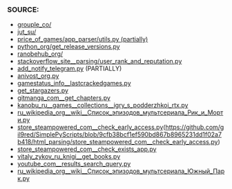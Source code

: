 ### SOURCE:
 * [grouple_co/](https://github.com/gil9red/SimplePyScripts/tree/15cf780f5f481c9a61b49671208d376f28fb234f/html_parsing/grouple_co)
 * [jut_su/](https://github.com/gil9red/SimplePyScripts/tree/0cfa47d91c95354ab3683eed24da8b4a093c2db7/html_parsing/jut_su)
 * [price_of_games/app_parser/utils.py (partially)](https://github.com/gil9red/price_of_games/blob/0ba20b658f47be3eba02bab1907aa6fc83ad6d4e/app_parser/utils.py)
 * [python_org/get_release_versions.py](https://github.com/gil9red/SimplePyScripts/blob/1d896ec6145d12f973423038a32a39cb8ee96c51/html_parsing/python_org/get_release_versions.py)
 * [ranobehub_org/](https://github.com/gil9red/SimplePyScripts/tree/c211581b8679199abfbfe8c59f5b301d0f4d19b7/html_parsing/ranobehub_org)
 * [stackoverflow_site__parsing/user_rank_and_reputation.py](https://github.com/gil9red/SimplePyScripts/blob/1d7f58c816db60f6005b9e63b981eeabd1924fc6/stackoverflow_site__parsing/user_rank_and_reputation.py)
 * [add_notify_telegram.py](https://github.com/gil9red/telegram_notifications_bot/blob/5473d04dda61b0a066eb04c75e22a5e3e34c0f17/add_notify_use_web.py#L18) (PARTIALLY)
 * [anivost_org.py](https://github.com/gil9red/SimplePyScripts/blob/d5437b669d700082673f1bef51aa6d1a5ed0ef0c/html_parsing/anivost_org.py)
 * [gamestatus_info__lastcrackedgames.py](https://github.com/gil9red/SimplePyScripts/blob/e1ee7ee97a8f9855c8ed3c529605afbba41b3ae3/html_parsing/gamestatus_info__lastcrackedgames.py)
 * [get_stargazers.py](https://github.com/gil9red/SimplePyScripts/blob/3e10361a88f18828f6f88fc9ab6183d01d8e0564/github_api__examples/get_stargazers.py)
 * [gitmanga_com__get_chapters.py](https://github.com/gil9red/SimplePyScripts/blob/ea22545ffa4164497e7763136836ddb9e2578b9d/html_parsing/gitmanga_com__get_chapters.py)
 * [kanobu_ru__games__collections__igry_s_podderzhkoi_rtx.py](https://github.com/gil9red/SimplePyScripts/blob/9433358f9e7eacb13519e4e2fee428c652b022a7/html_parsing/kanobu_ru__games__collections__igry_s_podderzhkoi_rtx.py)
 * [ru_wikipedia_org__wiki__Список_эпизодов_мультсериала_Рик_и_Морти.py](https://github.com/gil9red/SimplePyScripts/blob/471094a519f61416e6f0d16beb13be848617ff9b/html_parsing/wikipedia/ru_wikipedia_org__wiki__%D0%A1%D0%BF%D0%B8%D1%81%D0%BE%D0%BA_%D1%8D%D0%BF%D0%B8%D0%B7%D0%BE%D0%B4%D0%BE%D0%B2_%D0%BC%D1%83%D0%BB%D1%8C%D1%82%D1%81%D0%B5%D1%80%D0%B8%D0%B0%D0%BB%D0%B0_%D0%A0%D0%B8%D0%BA_%D0%B8_%D0%9C%D0%BE%D1%80%D1%82%D0%B8.py)
 * [store_steampowered_com__check_early_access.py](store_steampowered_com__check_early_access.py)(https://github.com/gil9red/SimplePyScripts/blob/9cfb38bcf1ef590bd867b8965231dd1f02a7b418/html_parsing/store_steampowered_com__check_early_access.py)
 * [store_steampowered_com__check_exists_app.py](https://github.com/gil9red/SimplePyScripts/blob/786b384d29481d61989b3b4489dce73c16b12fb6/html_parsing/store_steampowered_com__check_exists_app.py)
 * [vitaly_zykov_ru_knigi__get_books.py](https://github.com/gil9red/SimplePyScripts/blob/ae5543922db83b10670096ac2e765608ab792880/html_parsing/vitaly_zykov_ru_knigi__get_books.py)
 * [youtube_com__results_search_query.py](https://github.com/gil9red/SimplePyScripts/blob/086bca3ea20744060da9bb2ea913d3905f75a52d/html_parsing/youtube_com__results_search_query.py)
 * [ru_wikipedia_org__wiki__Список_эпизодов_мультсериала_Южный_Парк.py](https://github.com/gil9red/SimplePyScripts/blob/0216be489f2df82b44c2a6d6b8382c588a884f14/html_parsing/ru_wikipedia_org__wiki__%D0%A1%D0%BF%D0%B8%D1%81%D0%BE%D0%BA_%D1%8D%D0%BF%D0%B8%D0%B7%D0%BE%D0%B4%D0%BE%D0%B2_%D0%BC%D1%83%D0%BB%D1%8C%D1%82%D1%81%D0%B5%D1%80%D0%B8%D0%B0%D0%BB%D0%B0_%D0%AE%D0%B6%D0%BD%D1%8B%D0%B9_%D0%9F%D0%B0%D1%80%D0%BA.py)
